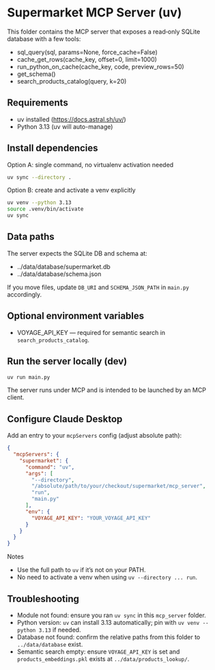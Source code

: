 # Supermarket MCP Server (uv)

This folder contains the MCP server that exposes a read‑only SQLite database with a few tools:

- sql_query(sql, params=None, force_cache=False)
- cache_get_rows(cache_key, offset=0, limit=1000)
- run_python_on_cache(cache_key, code, preview_rows=50)
- get_schema()
- search_products_catalog(query, k=20)

## Requirements
- uv installed (https://docs.astral.sh/uv/)
- Python 3.13 (uv will auto-manage)

## Install dependencies

Option A: single command, no virtualenv activation needed

```bash
uv sync --directory .
```

Option B: create and activate a venv explicitly

```bash
uv venv --python 3.13
source .venv/bin/activate
uv sync
```

## Data paths
The server expects the SQLite DB and schema at:
- ../data/database/supermarket.db
- ../data/database/schema.json

If you move files, update `DB_URI` and `SCHEMA_JSON_PATH` in `main.py` accordingly.

## Optional environment variables
- VOYAGE_API_KEY — required for semantic search in `search_products_catalog`.

## Run the server locally (dev)

```bash
uv run main.py
```

The server runs under MCP and is intended to be launched by an MCP client.

## Configure Claude Desktop
Add an entry to your `mcpServers` config (adjust absolute path):

```json
{
  "mcpServers": {
    "supermarket": {
      "command": "uv",
      "args": [
        "--directory",
        "/absolute/path/to/your/checkout/supermarket/mcp_server",
        "run",
        "main.py"
      ],
      "env": {
        "VOYAGE_API_KEY": "YOUR_VOYAGE_API_KEY"
      }
    }
  }
}
```

Notes
- Use the full path to `uv` if it’s not on your PATH.
- No need to activate a venv when using `uv --directory ... run`.

## Troubleshooting
- Module not found: ensure you ran `uv sync` in this `mcp_server` folder.
- Python version: `uv` can install 3.13 automatically; pin with `uv venv --python 3.13` if needed.
- Database not found: confirm the relative paths from this folder to `../data/database` exist.
- Semantic search empty: ensure `VOYAGE_API_KEY` is set and `products_embeddings.pkl` exists at `../data/products_lookup/`.
